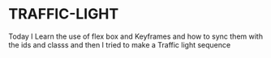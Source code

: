 # TRAFFIC-LIGHT
Today I Learn the use of flex box and Keyframes and how to sync them with the ids and classs and then I tried to make a Traffic light sequence
